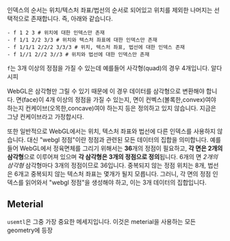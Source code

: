 인덱스의 순서는 위치/텍스처 좌표/법선의 순서로 되어있고 위치를 제외한 나머지는 선택적으로 존재합니다. 즉, 아래와 같습니다.

	- f 1 2 3 # 위치에 대한 인덱스만 존재
	- f 1/1 2/2 3/3 # 위치와 텍스처 좌표에 대한 인덱스만 존재
	- f 1/1/1 2/2/2 3/3/3 # 위치, 텍스처 좌표, 법선에 대한 인덱스 존재
	- f 1//1 2//2 3//3 # 위치와 법선에 대한 인덱스만 존재

`f`는 3개 이상의 정점을 가질 수 있는데 예를들어 사각형(quad)의 경우 4개입니다. 알다시피 

WebGL은 삼각형만 그릴 수 있기 때문에 이 경우 데이터를 삼각형으로 변환해야 합니다. 면(face)이 4개 이상의 정점을 가질 수 있는지, 면이 컨벡스(볼록한,convex)여야 하는지 컨케이브(오목한,concave)여야 하는지 등은 정의하고 있지 않습니다. 지금은 그냥 컨케이브라고 가정합시다.

또한 일반적으로 WebGL에서는 위치, 텍스처 좌표와 법선에 다른 인덱스를 사용하지 않습니다. 대신 "webgl 정점"이란 정점과 관련된 모든 데이터의 집합을 의미합니다. 예를 들어 WebGL에서 정육면체를 그리기 위해서는 **36**개의 정점이 필요하고, **각 면은 2개의 삼각형**으로 이루어져 있으며 **각 삼각형은 3개의 정점으로 정의**됩니다. 6개의 면 _2개의 삼각형_ 삼각형마다 3개의 정점이므로 36입니다. 중복되지 않는 정점 위치는 8개, 법선은 6개고 중복되지 않는 텍스처 좌표는 몇개가 될지 모릅니다. 그러니, 각 면의 정점 인덱스를 읽어와서 "webgl 정점"을 생성해야 하고, 이는 3개 데이터의 집합입니다.

## Meterial

`usemtl`은 그중 가장 중요한 메세지입니다. 이것은 meterial을 사용하는 모든 geometry에 등장